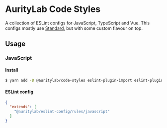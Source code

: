 # AurityLab Code Styles

A collection of ESLint configs for JavaScript, TypeScript and Vue. This configs mostly use [Standard](https://standardjs.com), but with some custom flavour on top.


## Usage

### JavaScript

#### Install
```bash
$ yarn add -D @auritylab/code-styles eslint-plugin-import eslint-plugin-node eslint-plugin-promise eslint-plugin-standard
```

#### ESLint config
```json
{
  "extends": [
    "@auritylab/eslint-config/rules/javascript"
  ]
}
```
